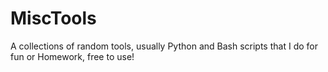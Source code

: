 # MiscTools
A collections of random tools, usually Python and Bash scripts that I do for fun or Homework, free to use!
